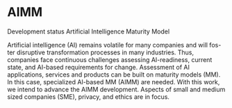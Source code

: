 # AIMM
Development status  Artificial Intelligence Maturity Model

Artificial intelligence (AI) remains volatile for many companies and will fos-ter disruptive transformation processes in many industries.
Thus, companies face continuous challenges assessing AI-readiness, current state, and AI-based requirements for change.
Assessment of AI applications, services and products can be built on maturity models (MM). In this case, specialized AI-based MM (AIMM) are needed.
With this work, we intend to advance the AIMM development.
Aspects of small and medium sized companies (SME), privacy, and ethics are in focus.
